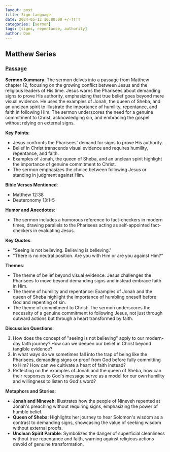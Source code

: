 ```yaml
---
layout: post
title: Sign Language
date: 2024-05-12 10:00:00 +/-TTTT
categories: [sermon]
tags: [signs, repentance, authority]
author: Don
---
```

## Matthew Series

### [Passage](https://www.stepbible.org/?q=version=ESV@reference=Matt.12&options=HVNUG)

**Sermon Summary**:
The sermon delves into a passage from Matthew chapter 12, focusing on the growing conflict between Jesus and the religious leaders of His time. Jesus warns the Pharisees about demanding signs to prove His authority, emphasizing that true belief goes beyond mere visual evidence. He uses the examples of Jonah, the queen of Sheba, and an unclean spirit to illustrate the importance of humility, repentance, and faith in following Him. The sermon underscores the need for a genuine commitment to Christ, acknowledging sin, and embracing the gospel without relying on external signs.

**Key Points**:
- Jesus confronts the Pharisees' demand for signs to prove His authority.
- Belief in Christ transcends visual evidence and requires humility, repentance, and faith.
- Examples of Jonah, the queen of Sheba, and an unclean spirit highlight the importance of genuine commitment to Christ.
- The sermon emphasizes the choice between following Jesus or standing in judgment against Him.

**Bible Verses Mentioned**:
- Matthew 12:38
- Deuteronomy 13:1-5

**Humor and Anecdotes**:
- The sermon includes a humorous reference to fact-checkers in modern times, drawing parallels to the Pharisees acting as self-appointed fact-checkers in evaluating Jesus.

**Key Quotes**:
- "Seeing is not believing. Believing is believing."
- "There is no neutral position. Are you with Him or are you against Him?"

**Themes**:
- The theme of belief beyond visual evidence: Jesus challenges the Pharisees to move beyond demanding signs and instead embrace faith in Him.
- The theme of humility and repentance: Examples of Jonah and the queen of Sheba highlight the importance of humbling oneself before God and repenting of sin.
- The theme of commitment to Christ: The sermon underscores the necessity of a genuine commitment to following Jesus, not just through outward actions but through a heart transformed by faith.

**Discussion Questions**:
1. How does the concept of "seeing is not believing" apply to our modern-day faith journey? How can we deepen our belief in Christ beyond tangible evidence?
2. In what ways do we sometimes fall into the trap of being like the Pharisees, demanding signs or proof from God before fully committing to Him? How can we cultivate a heart of faith instead?
3. Reflecting on the examples of Jonah and the queen of Sheba, how can their responses to God's message serve as a model for our own humility and willingness to listen to God's word?

**Metaphors and Stories**:
- **Jonah and Nineveh**: Illustrates how the people of Nineveh repented at Jonah's preaching without requiring signs, emphasizing the power of humble belief.
- **Queen of Sheba**: Highlights her journey to hear Solomon's wisdom as a contrast to demanding signs, showcasing the value of seeking wisdom without external proofs.
- **Unclean Spirit Parable**: Symbolizes the danger of superficial cleanliness without true repentance and faith, warning against religious actions devoid of genuine transformation.
